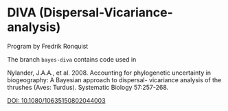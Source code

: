 # DIVA (Dispersal-Vicariance-analysis)

Program by Fredrik Ronquist

The branch `bayes-diva` contains code used in

Nylander, J.A.A., et al. 2008. Accounting for phylogenetic uncertainty in biogeography: A Bayesian approach to dispersal- vicariance analysis of the thrushes (Aves: Turdus). Systematic Biology 57:257-268.

[DOI: 10.1080/10635150802044003](https://doi.org/10.1080/10635150802044003)

